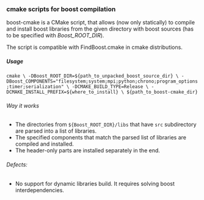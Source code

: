 ### cmake scripts for boost compilation

boost-cmake is a CMake script, that allows (now only statically) to compile and install boost libraries from the given directory with boost sources (has to be specified with *Boost_ROOT_DIR*). 

The script is compatible with FindBoost.cmake in cmake distributions.

##### Usage

``
cmake \
-DBoost_ROOT_DIR=${path_to_unpacked_boost_source_dir} \
-DBoost_COMPONENTS="filesystem;system;mpi;python;chrono;program_options;timer;serialization" \
-DCMAKE_BUILD_TYPE=Release \
-DCMAKE_INSTALL_PREFIX=${where_to_install} \
${path_to_boost-cmake_dir}
``

###### Way it works 
- The directories from `${Boost_ROOT_DIR}/libs` that have `src` subdirectory are parsed into a list of libraries. 
- The specified components that match the parsed list of libraries are compiled and installed. 
- The header-only parts are installed separately in the end.

###### Defects:
- No support for dynamic libraries build. It requires solving boost interdependencies.
